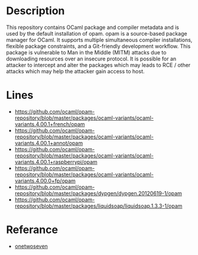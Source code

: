 # Description
This repository contains OCaml package and compiler metadata and is used by the default installation of opam. opam is a source-based package manager for OCaml. It supports multiple simultaneous compiler installations, flexible package constraints, and a Git-friendly development workflow. This package is vulnerable to Man in the Middle (MITM) attacks due to downloading resources over an insecure protocol.
It is possible for an attacker to intercept and alter the packages which may leads to RCE / other attacks which may help the attacker gain access to host.

# Lines
* https://github.com/ocaml/opam-repository/blob/master/packages/ocaml-variants/ocaml-variants.4.00.1+french/opam
* https://github.com/ocaml/opam-repository/blob/master/packages/ocaml-variants/ocaml-variants.4.00.1+annot/opam
* https://github.com/ocaml/opam-repository/blob/master/packages/ocaml-variants/ocaml-variants.4.00.1+raspberrypi/opam
* https://github.com/ocaml/opam-repository/blob/master/packages/ocaml-variants/ocaml-variants.4.00.0+fp/opam
* https://github.com/ocaml/opam-repository/blob/master/packages/dypgen/dypgen.20120619-1/opam
* https://github.com/ocaml/opam-repository/blob/master/packages/liquidsoap/liquidsoap.1.3.3-1/opam
# Referance
* [onetwoseven](https://0xrick.github.io/hack-the-box/onetwoseven/)